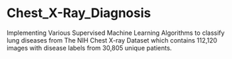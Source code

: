 # Chest_X-Ray_Diagnosis
Implementing Various Supervised Machine Learning Algorithms to classify lung diseases from The NIH Chest X-ray Dataset​ which contains 112,120 images with disease labels from 30,805 unique patients.
